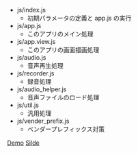 - js/index.js
	- 初期パラメータの定義と app.js の実行
- js/app.js
	- このアプリのメイン処理
- js/app.view.js
	- このアプリの画面描画処理
- js/audio.js
	- 音声再生処理
- js/recorder.js
	- 録音処理
- js/audio_helper.js
	- 音声ファイルのロード処理
- js/util.js
	- 汎用処理
- js/vender_prefix.js
	- ベンダープレフィックス対策

[Demo](http://cyokodog.github.io/web-audio-rythem/)
[Silde](http://cyokodog.github.io/PresenJS/?web-audio-rythem.md)
